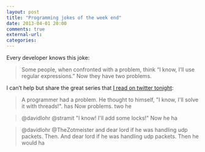 ```yaml
---
layout: post
title: "Programming jokes of the week end"
date: 2013-04-01 20:00
comments: true
external-url:
categories:
---
```


Every developer knows this joke:

> Some people, when confronted with a problem, think “I know, I’ll use regular expressions.” Now they have two problems.

I can’t help but share the great series that [I read on twitter tonight](https://twitter.com/davidlohr/status/288786300067270656):

<!-- more -->

> A programmer had a problem. He thought to himself, "I know, I'll solve it with threads!". has Now problems. two he

> @davidlohr @stramit "I know! I'll add some locks!" Now he ha

> @davidlohr @TheZotmeister and dear lord if he was handling udp packets. Then. And dear lord if he was handling udp packets. Then he would ha

